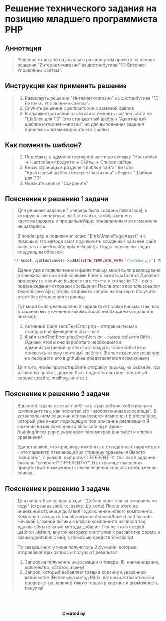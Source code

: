 **<h1>Решение технического задания на позицию младшего программиста PHP</h1>**

**<h2>Аннотация</h2>**
> Решение написано на локально развернутом проекте на основе решения "Интернет-магазин" 
> из дистрибутива "1С-Битрикс: Управление сайтом".  


**<h2>Инструкция как применить решение</h2>**
> 1. Развернуть решение "Интернет-магазин" из дистрибутива "1С-Битрикс: Управление сайтом";
> 2. Спулить решение с репозитория с заменой файлов
> 3. В административной части сайта сменить шаблон сайта на "Шаблон для ТЗ"
> (это стандартный шаблон "Адаптивный шаблон интернет-магазин", но для выполнения задания пришлось кастомизировать его файлы)

**<h2>Как поменять шаблон?</h2>**
> 1. Перейдите в административной части во вкладку "Настройки => Настройки продукта => Сайты => Список сайтов
> 2. Внизу страницы в разделе "Шаблон сайта" вместо "Адаптивный шаблон интернет-магазина" вберите "Шаблон для ТЗ"
> 3. Нажмите кнопку "Сохранить"

**<h2>Пояснение к решению 1 задачи</h2>**
> Для решения задачи в 1 очередь была создана папка local, в которую я скопировал шаблон сайта, чтобы я мог его 
> кастомизировать и при дальнейших обновлениях мои изменения не затерлись.
> 
> В header.php я подключил класс "Bitrix\Main\Page\Asset" и с помощью его метода смог подключить созданный заранее файл main.js 
> в папке local/templates/main/js. Подключение выглядит следующим образом:

```php
    <? Asset::getInstance()->addJs(SITE_TEMPLATE_PATH.'/js/main.js') ?>
```

> Далее уже в подключенном файле main.js мной было реализовано отслеживание нажатий клавиши Enter с зажатым Control
> Добавил проверку на наличие выделенного текста и согласно ТЗ - окно подтверждения отправки сообщения
> После этого воспользовался технологией Ajax, чтобы отправить запрос на сервер и получить ответ без обновления страницы
> 
> Тут мной было реализовано 2 варианта отправки письма (так, как в задании нет уточнения каким способ необходимо отправлять письмо):
> 1. Активный файл sendTextError.php - отправка письма стандартной функцией в php - mail
> 2. Файл sendTextError.php.EventVersion - вызов события Bitrix. Однако, чтобы оно заработало необходимо в административной части 
> сайта создать такое событие и привязать к нему почтовый шаблон. (Более красивое решение, но перенести его в github 
> не представляется возможным)
> 
> Для того, чтобы протестировать отправку письма, на сервере, где развернут проект, должен быть поднят и настроен почтовый сервис 
> (postfix, mailhog, или т.п.).


**<h2 class="title">Пояснение к решению 2 задачи</h2>**
> В данной задаче не стал прибегать к разработке собственного компонента так, как посчитал это "изобретением велосипеда".
> В установленном решении использовался компонент bitrix:catalog, который уже имеет подходящую под описание реализацию
> Я заменил вызов компонента bitrix:catalog в файле /catalog/index.php с указанием параметров для работы списка сраванений
>
> Единственное, что пришлось изменить в стандартных параметрах - это параметр отвечающий за страницу сравнения 
> Вместо 'compare/' , я указал 'compare/?DIFFERENT=Y' так, как в задании сказано "compare/?DIFFERENT=Y".
> На странице сравнения присутствует возможность переключения способа отображения списка.

**<h2 class="title">Пояснение к решению 3 задачи</h2>**
> Для начала был создан раздел "Добавление товара в корзину по коду" (страница /add_to_basket_by_code)
> После этого на индексной странице добавил подключение нового компонента. Компонент создал в /local/components/main/basket.add.bycode
> Никакой сложной логики в классе компонента не писал так, однако обязательные методы добавил. После этого создал шаблон .default, 
> внутри которого приступил к разработке формы и взаимодейтсвия с ней, с помощью средств SavaScript.
> 
> По завершению у меня получилось 2 функции, которые отправляют Ajax запрос и получают резальтат:
> 1. Запрос на получение информации о товаре (ID, наименование, количество, остаток и цену)
> 2. Запрос, который добавляет товар в корзину в указанном количестве (Используя метод Bitrix, который автоматически
> проверяет на наличие такого товара в корзине и возможность покупки)

<div class="footer">
    <h4 class="autors">Created by <a class="links" href="https://t.me/Ko4CI">@Ko4CI</a></h4>
</div>

<style>
    .footer {
        margin-top: 100px;
        position: relative;
    }
    .links {
        color: white;
        cursor: pointer;
        animation: tags infinite 2s linear;
    }
    .autors {
        font-size: 14px;
        text-align: center;
        font-weight: bold;
        user-select: none;
        animation: identifier infinite 2s ease-in-out;
        position: absolute;
        bottom: 0;
        width: 100%;
    }
</style>
